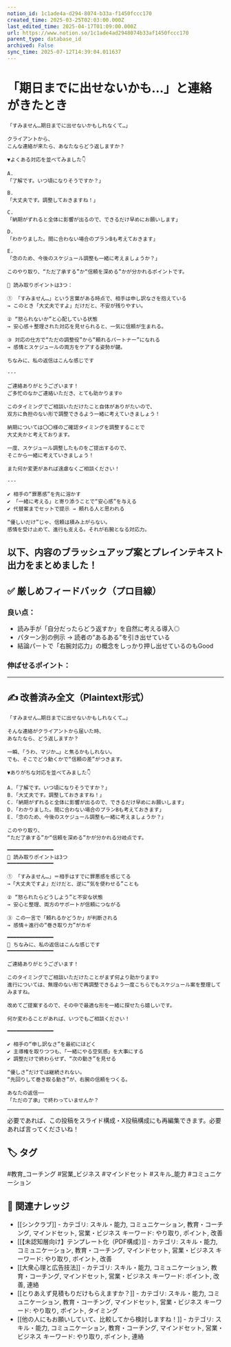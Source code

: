```yaml
---
notion_id: 1c1ade4a-d294-8074-b33a-f1450fccc170
created_time: 2025-03-25T02:03:00.000Z
last_edited_time: 2025-04-17T01:09:00.000Z
url: https://www.notion.so/1c1ade4ad2948074b33af1450fccc170
parent_type: database_id
archived: False
sync_time: 2025-07-12T14:39:04.011637
---
```


# 「期日までに出せないかも…」と連絡がきたとき

```plain text
「すみません…期日までに出せないかもしれなくて…」

クライアントから、
こんな連絡が来たら、あなたならどう返しますか？

▼よくある対応を並べてみました👇

A.
「了解です。いつ頃になりそうですか？」

B.
「大丈夫です。調整しておきますね！」

C.
「納期がずれると全体に影響が出るので、できるだけ早めにお願いします」

D.
「わかりました。間に合わない場合のプランBも考えておきます」

E.
「念のため、今後のスケジュール調整も一緒に考えましょうか？」

このやり取り、“ただ了承する”か“信頼を深める”かが分かれるポイントです。

📌 読み取りポイントは3つ：

① 「すみません…」という言葉がある時点で、相手は申し訳なさを抱えている
→ このとき「大丈夫ですよ」だけだと、不安が残りやすい。

② “怒られないか”と心配している状態
→ 安心感＋整理された対応を見せられると、一気に信頼が生まれる。

③ 対応の仕方で“ただの調整役”から“頼れるパートナー”になれる
→ 感情とスケジュールの両方をケアする姿勢が鍵。

ちなみに、私の返信はこんな感じです

---

ご連絡ありがとうございます！
ご多忙のなかご連絡いただき、とても助かります☺️

このタイミングでご相談いただけたこと自体がありがたいので、
双方に負担のない形で調整できるよう一緒に考えていきましょう！

納期については〇〇様のご確認タイミングを調整することで
大丈夫かと考えております。

一度、スケジュール調整したものをご提出するので、
そこから一緒に考えていきましょう！

また何か変更があれば遠慮なくご相談ください！

---

✔︎ 相手の“罪悪感”を先に溶かす
✔︎ 「一緒に考える」と寄り添うことで“安心感”を与える
✔︎ 代替案までセットで提示 → 頼れる人と思われる

“優しいだけ”じゃ、信頼は積み上がらない。
感情を受け止めて、進行も支える。それが右腕となる対応力。
```
以下、内容のブラッシュアップ案とプレインテキスト出力をまとめました！
---
## ✅ 厳しめフィードバック（プロ目線）
### 良い点：
- 読み手が「自分だったらどう返すか」を自然に考える導入◎
- パターン別の例示 → 読者の“あるある”を引き出せている
- 結論パートで「右腕対応力」の概念をしっかり押し出せているのもGood
### 伸ばせるポイント：
---
## ✍️ 改善済み全文（Plaintext形式）
```plain text
「すみません…期日までに出せないかもしれなくて…」

そんな連絡がクライアントから届いた時、
あなたなら、どう返しますか？

一瞬、「うわ、マジか…」と焦るかもしれない。
でも、そこでどう動くかで“信頼の差”がつきます。

▼ありがちな対応を並べてみました👇

A.「了解です。いつ頃になりそうですか？」
B.「大丈夫です。調整しておきますね！」
C.「納期がずれると全体に影響が出るので、できるだけ早めにお願いします」
D.「わかりました。間に合わない場合のプランBも考えておきます」
E.「念のため、今後のスケジュール調整も一緒に考えましょうか？」

このやり取り、
“ただ了承する”か“信頼を深める”かが分かれる分岐点です。

━━━━━━━━━━━━━━━
📌 読み取りポイントは3つ
━━━━━━━━━━━━━━━

① 「すみません…」＝相手はすでに罪悪感を感じてる
→「大丈夫ですよ」だけだと、逆に“気を使わせる”ことも

② “怒られたらどうしよう”と不安な状態
→ 安心と整理、両方のサポートが信頼につながる

③ この一言で「頼れるかどうか」が判断される
→ 感情＋進行の“巻き取り力”がカギ

━━━━━━━━━━━━━━━
🧠 ちなみに、私の返信はこんな感じです
━━━━━━━━━━━━━━━

ご連絡ありがとうございます！

このタイミングでご相談いただけたことがまず何より助かります☺️
進行については、無理のない形で再調整できるよう一度こちらでもスケジュール案を整理してみますね。

改めてご提案するので、その中で最適な形を一緒に探せたら嬉しいです。

何か変わることがあれば、いつでもご相談ください！

━━━━━━━━━━━━━━━

✔︎ 相手の“申し訳なさ”を最初にほどく
✔︎ 主導権を取りつつも、「一緒にやる空気感」を大事にする
✔︎ 調整だけで終わらせず、“次の動き”を見せる

“優しさ”だけでは継続されない。
“先回りして巻き取る動き”が、右腕の信頼をつくる。

あなたの返信──
「ただの了承」で終わっていませんか？
```
---
必要であれば、この投稿をスライド構成・X投稿構成にも再編集できます。必要あれば言ってくださいね！

## 🏷️ タグ
#教育_コーチング #営業_ビジネス #マインドセット #スキル_能力 #コミュニケーション

## 🔗 関連ナレッジ
- [[シンクラブ]] - カテゴリ: スキル・能力, コミュニケーション, 教育・コーチング, マインドセット, 営業・ビジネス キーワード: やり取り, ポイント, 改善
- [[【未認知層向け】テンプレート化（PDF構成）]] - カテゴリ: スキル・能力, コミュニケーション, 教育・コーチング, マインドセット, 営業・ビジネス キーワード: やり取り, ポイント, 改善
- [[大衆心理と広告技法]] - カテゴリ: スキル・能力, コミュニケーション, 教育・コーチング, マインドセット, 営業・ビジネス キーワード: ポイント, 改善, 連絡
- [[とりあえず見積もりだけもらえますか？]] - カテゴリ: スキル・能力, コミュニケーション, 教育・コーチング, マインドセット, 営業・ビジネス キーワード: やり取り, ポイント, タイミング
- [[他の人にもお願いしていて、比較してから検討しますね！]] - カテゴリ: スキル・能力, コミュニケーション, 教育・コーチング, マインドセット, 営業・ビジネス キーワード: やり取り, ポイント, 連絡
